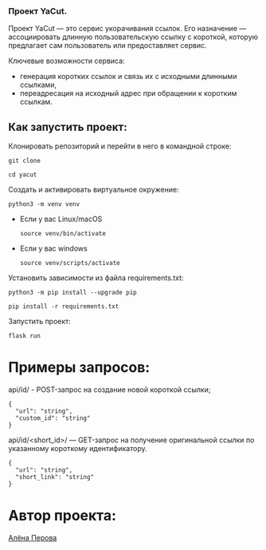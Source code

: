 ### Проект YaCut.
Проект YaCut — это сервис укорачивания ссылок. Его назначение — ассоциировать длинную пользовательскую ссылку с короткой, которую предлагает сам пользователь или предоставляет сервис.

Ключевые возможности сервиса:
 - генерация коротких ссылок и связь их с исходными длинными ссылками,
 - переадресация на исходный адрес при обращении к коротким ссылкам.

## Как запустить проект:

Клонировать репозиторий и перейти в него в командной строке:

```
git clone 
```

```
cd yacut
```

Cоздать и активировать виртуальное окружение:

```
python3 -m venv venv
```

* Если у вас Linux/macOS

    ```
    source venv/bin/activate
    ```

* Если у вас windows

    ```
    source venv/scripts/activate
    ```

Установить зависимости из файла requirements.txt:

```
python3 -m pip install --upgrade pip
```

```
pip install -r requirements.txt
```

Запустить проект:
```
flask run
```
# Примеры запросов:

api/id/ - POST-запрос на создание новой короткой ссылки;
```
{
  "url": "string",
  "custom_id": "string"
}
```
api/id/<short_id>/ — GET-запрос на получение оригинальной ссылки по указанному короткому идентификатору.
```
{
  "url": "string",
  "short_link": "string"
}
```

# Автор проекта:
[Алёна Перова](https://github.com/AIPerova)